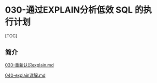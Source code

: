# 030-通过EXPLAIN分析低效 SQL 的执行计划

[TOC]

## 简介

[030-重新认识explain.md](../../../../13-persistence/01-MySQL/10-优化/010-SQL与索引的优化/030-重新认识explain.md)  

[040-explain详解.md](../../../../13-persistence/01-MySQL/10-优化/010-SQL与索引的优化/040-explain详解.md) 